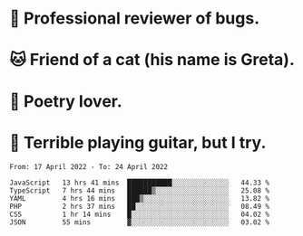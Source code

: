 # 🐛 Professional reviewer of bugs.
# 🐱 Friend of a cat (his name is Greta).
# 📜 Poetry lover.
# 🎸 Terrible playing guitar, but I try.

<!--START_SECTION:waka-->

```text
From: 17 April 2022 - To: 24 April 2022

JavaScript   13 hrs 41 mins  ███████████░░░░░░░░░░░░░░   44.33 %
TypeScript   7 hrs 44 mins   ██████▒░░░░░░░░░░░░░░░░░░   25.08 %
YAML         4 hrs 16 mins   ███▒░░░░░░░░░░░░░░░░░░░░░   13.82 %
PHP          2 hrs 37 mins   ██░░░░░░░░░░░░░░░░░░░░░░░   08.49 %
CSS          1 hr 14 mins    █░░░░░░░░░░░░░░░░░░░░░░░░   04.02 %
JSON         55 mins         ▓░░░░░░░░░░░░░░░░░░░░░░░░   03.02 %
```

<!--END_SECTION:waka-->
